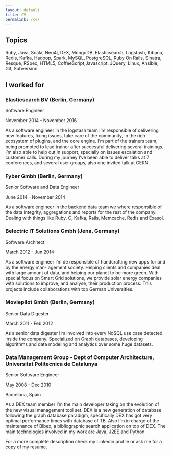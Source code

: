 ```yaml
---
layout: default
title: CV
permalink: /cv/
---
```



## Topics
Ruby, Java, Scala, Neo4j, DEX, MongoDB, Elasticsearch, Logstash, Kibana, Redis, Kafka, Hadoop, Spark, MySQL, PostgreSQL, Ruby On Rails, Sinatra, Resque, RSpec, HTML5, CoffeeScript,Javascript, JQuery, Linux, Ansible, Git, Subversion.

## I worked for

### Elasticsearch BV (Berlin, Germany)

Software Engineer

November 2014 - November 2016

As a software engineer in the logstash team I’m responsible of delivering new features, fixing issues, take care of the community, in the rich ecosystem of plugins, and the core engine. I’m part of the trainers team, being promoted to lead trainer after successful delivering several trainings. I’m also able to help out in support, specially on issues escalation and customer calls. During my journey I’ve been able to deliver talks at 7 conferences, and several user groups, also one invited talk at CERN.

### Fyber Gmbh (Berlin, Germany)

Senior Software and Data Engineer

June 2014 - November 2014

As a software engineer in the backend data team we where responsible of the data integrity, aggregations and reports for the rest of the company. Dealing with things like Ruby, C, Kafka, Rails, Memcache, Redis and Exasol.

### Belectric IT Solutions Gmbh (Jena, Germany)

Software Architect

March 2012 - Jun 2014

As a software engineer I’m de responsible of handcrafting new apps for and by the energy man- agement society. Helping clients and companies deal with large amount of data, and helping our planet to be more green. With special focus on Smart Grid solutions, we provide solar energy companies with solutions to improve, and analyse, their production process. This projects include collaborations with top German Universities.

### Moviepilot Gmbh (Berlin, Germany)

Senior Data Digester

March 2011 - Feb 2012

As a senior data digester I’m involved into every NoSQL use case detected inside the company. Specialized on Graph databases, developing algorithms and data modeling and analytics over some huge datasets.

### Data Management Group - Dept of Computer Architecture, Universitat Politecnica de Catalunya

Senior Software Engineer

May 2008 - Dec 2010

Barcelona, Spain

As a DEX team member I’m the main developer taking on the evolution of the new visual management tool set. DEX is a new generation of database following the graph database paradigm, specifically DEX has got very optimal performance times with database of TB. Also I’m in charge of the maintenance of Bibex, a bibliographic search application on top of DEX. The main technologies involved in my work are Java, J2EE and Python

For a more complete description check my Linkedin profile or ask me for a copy of my resume.
